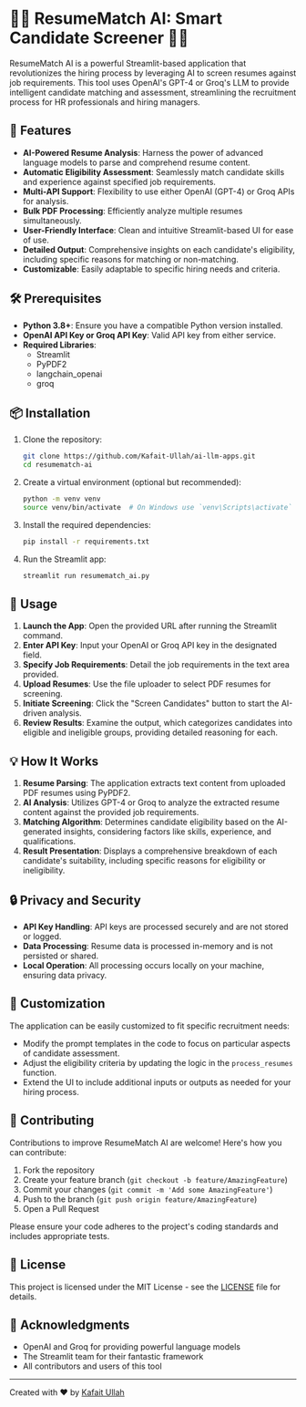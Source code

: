 # 🚀📄 ResumeMatch AI: Smart Candidate Screener 💼🤖

ResumeMatch AI is a powerful Streamlit-based application that revolutionizes the hiring process by leveraging AI to screen resumes against job requirements. This tool uses OpenAI's GPT-4 or Groq's LLM to provide intelligent candidate matching and assessment, streamlining the recruitment process for HR professionals and hiring managers.

## 🌟 Features

- **AI-Powered Resume Analysis**: Harness the power of advanced language models to parse and comprehend resume content.
- **Automatic Eligibility Assessment**: Seamlessly match candidate skills and experience against specified job requirements.
- **Multi-API Support**: Flexibility to use either OpenAI (GPT-4) or Groq APIs for analysis.
- **Bulk PDF Processing**: Efficiently analyze multiple resumes simultaneously.
- **User-Friendly Interface**: Clean and intuitive Streamlit-based UI for ease of use.
- **Detailed Output**: Comprehensive insights on each candidate's eligibility, including specific reasons for matching or non-matching.
- **Customizable**: Easily adaptable to specific hiring needs and criteria.

## 🛠️ Prerequisites

- **Python 3.8+**: Ensure you have a compatible Python version installed.
- **OpenAI API Key or Groq API Key**: Valid API key from either service.
- **Required Libraries**: 
  - Streamlit
  - PyPDF2
  - langchain_openai
  - groq

## 📦 Installation

1. Clone the repository:
   ```bash
   git clone https://github.com/Kafait-Ullah/ai-llm-apps.git
   cd resumematch-ai
   ```

2. Create a virtual environment (optional but recommended):
   ```bash
   python -m venv venv
   source venv/bin/activate  # On Windows use `venv\Scripts\activate`
   ```

3. Install the required dependencies:
   ```bash
   pip install -r requirements.txt
   ```

4. Run the Streamlit app:
   ```bash
   streamlit run resumematch_ai.py
   ```

## 🚀 Usage

1. **Launch the App**: Open the provided URL after running the Streamlit command.
2. **Enter API Key**: Input your OpenAI or Groq API key in the designated field.
3. **Specify Job Requirements**: Detail the job requirements in the text area provided.
4. **Upload Resumes**: Use the file uploader to select PDF resumes for screening.
5. **Initiate Screening**: Click the "Screen Candidates" button to start the AI-driven analysis.
6. **Review Results**: Examine the output, which categorizes candidates into eligible and ineligible groups, providing detailed reasoning for each.

## 💡 How It Works

1. **Resume Parsing**: The application extracts text content from uploaded PDF resumes using PyPDF2.
2. **AI Analysis**: Utilizes GPT-4 or Groq to analyze the extracted resume content against the provided job requirements.
3. **Matching Algorithm**: Determines candidate eligibility based on the AI-generated insights, considering factors like skills, experience, and qualifications.
4. **Result Presentation**: Displays a comprehensive breakdown of each candidate's suitability, including specific reasons for eligibility or ineligibility.

## 🔒 Privacy and Security

- **API Key Handling**: API keys are processed securely and are not stored or logged.
- **Data Processing**: Resume data is processed in-memory and is not persisted or shared.
- **Local Operation**: All processing occurs locally on your machine, ensuring data privacy.

## 🔧 Customization

The application can be easily customized to fit specific recruitment needs:

- Modify the prompt templates in the code to focus on particular aspects of candidate assessment.
- Adjust the eligibility criteria by updating the logic in the `process_resumes` function.
- Extend the UI to include additional inputs or outputs as needed for your hiring process.

## 🤝 Contributing

Contributions to improve ResumeMatch AI are welcome! Here's how you can contribute:

1. Fork the repository
2. Create your feature branch (`git checkout -b feature/AmazingFeature`)
3. Commit your changes (`git commit -m 'Add some AmazingFeature'`)
4. Push to the branch (`git push origin feature/AmazingFeature`)
5. Open a Pull Request

Please ensure your code adheres to the project's coding standards and includes appropriate tests.

## 📄 License

This project is licensed under the MIT License - see the [LICENSE](https://github.com/Kafait-Ullah/ai-llm-apps/LICENSE) file for details.

## 🙏 Acknowledgments

- OpenAI and Groq for providing powerful language models
- The Streamlit team for their fantastic framework
- All contributors and users of this tool

---

Created with ❤️ by [Kafait Ullah](https://github.com/Kafait-Ullah)
